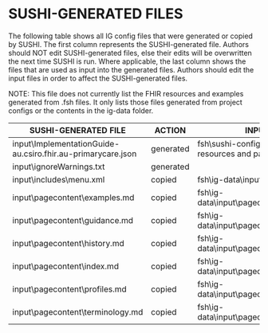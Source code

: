 # SUSHI-GENERATED FILES #

The following table shows all IG config files that were generated or copied by SUSHI.  The first column
represents the SUSHI-generated file. Authors should NOT edit SUSHI-generated files, else their edits will
be overwritten the next time SUSHI is run. Where applicable, the last column shows the files that are used
as input into the generated files. Authors should edit the input files in order to affect the SUSHI-generated
files.

NOTE: This file does not currently list the FHIR resources and examples generated from .fsh files. It only
lists those files generated from project configs or the contents in the ig-data folder.

| SUSHI-GENERATED FILE                                        | ACTION    | INPUT FILE(S)                                          |
| ----------------------------------------------------------- | --------- | ------------------------------------------------------ |
| input\ImplementationGuide-au.csiro.fhir.au-primarycare.json | generated | fsh\sushi-config.yaml, {all input resources and pages} |
| input\ignoreWarnings.txt                                    | generated |                                                        |
| input\includes\menu.xml                                     | copied    | fsh\ig-data\input\includes\menu.xml                    |
| input\pagecontent\examples.md                               | copied    | fsh\ig-data\input\pagecontent\examples.md              |
| input\pagecontent\guidance.md                               | copied    | fsh\ig-data\input\pagecontent\guidance.md              |
| input\pagecontent\history.md                                | copied    | fsh\ig-data\input\pagecontent\history.md               |
| input\pagecontent\index.md                                  | copied    | fsh\ig-data\input\pagecontent\index.md                 |
| input\pagecontent\profiles.md                               | copied    | fsh\ig-data\input\pagecontent\profiles.md              |
| input\pagecontent\terminology.md                            | copied    | fsh\ig-data\input\pagecontent\terminology.md           |